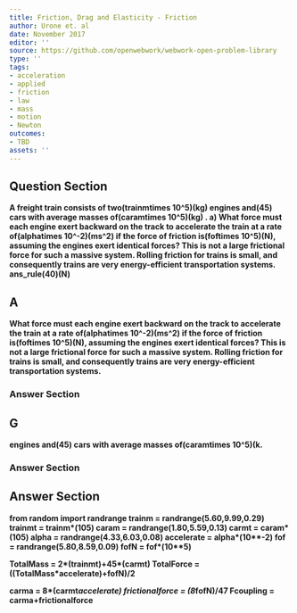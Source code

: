 ```yaml
---
title: Friction, Drag and Elasticity - Friction
author: Urone et. al
date: November 2017
editor: ''
source: https://github.com/openwebwork/webwork-open-problem-library
type: ''
tags:
- acceleration
- applied
- friction
- law
- mass
- motion
- Newton
outcomes:
- TBD
assets: ''
---
```


## Question Section 

<b>
A freight train consists of two(trainmtimes 10^5)(kg) engines and(45) cars with average masses of(caramtimes 10^5)(kg) . 
a) What force must each engine exert backward on the track to accelerate the train at a rate of(alphatimes 10^-2)(ms^2) if the force of friction is(foftimes 10^5)(N), assuming the engines exert identical forces? This is not a large frictional force for such a massive system. Rolling friction for trains is small, and consequently trains are very energy-efficient transportation systems. 
ans_rule(40)(N)

## A
What force must each engine exert backward on the track to accelerate the train at a rate of(alphatimes 10^-2)(ms^2) if the force of friction is(foftimes 10^5)(N), assuming the engines exert identical forces? This is not a large frictional force for such a massive system. Rolling friction for trains is small, and consequently trains are very energy-efficient transportation systems. 
### Answer Section
## G
engines and(45) cars with average masses of(caramtimes 10^5)(k. 
### Answer Section


## Answer Section

from random import randrange
trainm = randrange(5.60,9.99,0.29)
trainmt = trainm*(10**5)
caram = randrange(1.80,5.59,0.13)
carmt = caram*(10**5)
alpha = randrange(4.33,6.03,0.08)
accelerate = alpha*(10**-2)
fof = randrange(5.80,8.59,0.09)
fofN = fof*(10**5)

TotalMass = 2*(trainmt)+45*(carmt)
TotalForce = ((TotalMass*accelerate)+fofN)/2

carma = 8*(carmt*accelerate)
frictionalforce = (8*fofN)/47
Fcoupling = carma+frictionalforce
